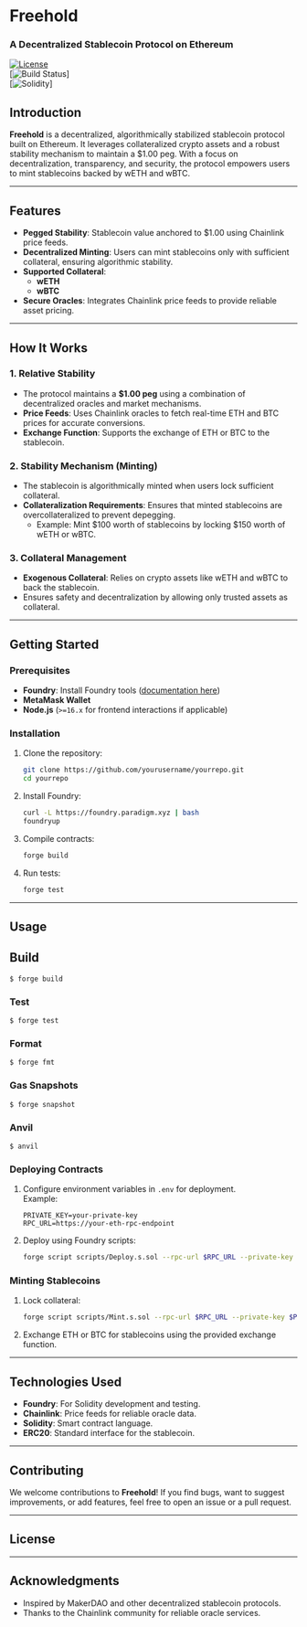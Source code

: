 # **Freehold**  
### A Decentralized Stablecoin Protocol on Ethereum  

[![License](https://img.shields.io/badge/license-MIT-blue.svg)](LICENSE)  
[![Build Status](https://img.shields.io/github/actions/workflow/status/yourusername/yourrepo/ci.yml?branch=main)]  
[![Solidity](https://img.shields.io/badge/solidity-^0.8.0-lightgrey)]  

## **Introduction**  
**Freehold** is a decentralized, algorithmically stabilized stablecoin protocol built on Ethereum. It leverages collateralized crypto assets and a robust stability mechanism to maintain a $1.00 peg. With a focus on decentralization, transparency, and security, the protocol empowers users to mint stablecoins backed by wETH and wBTC.  

---

## **Features**  
- **Pegged Stability**: Stablecoin value anchored to $1.00 using Chainlink price feeds.  
- **Decentralized Minting**: Users can mint stablecoins only with sufficient collateral, ensuring algorithmic stability.  
- **Supported Collateral**:  
  - **wETH**  
  - **wBTC**  
- **Secure Oracles**: Integrates Chainlink price feeds to provide reliable asset pricing.  

---

## **How It Works**  

### 1. **Relative Stability**  
- The protocol maintains a **$1.00 peg** using a combination of decentralized oracles and market mechanisms.  
- **Price Feeds**: Uses Chainlink oracles to fetch real-time ETH and BTC prices for accurate conversions.  
- **Exchange Function**: Supports the exchange of ETH or BTC to the stablecoin.  

### 2. **Stability Mechanism (Minting)**  
- The stablecoin is algorithmically minted when users lock sufficient collateral.  
- **Collateralization Requirements**: Ensures that minted stablecoins are overcollateralized to prevent depegging.  
  - Example: Mint $100 worth of stablecoins by locking $150 worth of wETH or wBTC.  

### 3. **Collateral Management**  
- **Exogenous Collateral**: Relies on crypto assets like wETH and wBTC to back the stablecoin.  
- Ensures safety and decentralization by allowing only trusted assets as collateral.  

---

## **Getting Started**  

### Prerequisites  
- **Foundry**: Install Foundry tools ([documentation here](https://book.getfoundry.sh/))  
- **MetaMask Wallet**  
- **Node.js** (`>=16.x` for frontend interactions if applicable)  

### Installation  
1. Clone the repository:  
   ```bash  
   git clone https://github.com/yourusername/yourrepo.git  
   cd yourrepo  
   ```  

2. Install Foundry:  
   ```bash  
   curl -L https://foundry.paradigm.xyz | bash  
   foundryup  
   ```  

3. Compile contracts:  
   ```bash  
   forge build  
   ```  

4. Run tests:  
   ```bash  
   forge test  
   ```  

---

## **Usage**  

## Build

```shell
$ forge build
```

### Test

```shell
$ forge test
```

### Format

```shell
$ forge fmt
```

### Gas Snapshots

```shell
$ forge snapshot
```

### Anvil

```shell
$ anvil
```


### Deploying Contracts  
1. Configure environment variables in `.env` for deployment.  
   Example:  
   ```env  
   PRIVATE_KEY=your-private-key  
   RPC_URL=https://your-eth-rpc-endpoint  
   ```  

2. Deploy using Foundry scripts:  
   ```bash  
   forge script scripts/Deploy.s.sol --rpc-url $RPC_URL --private-key $PRIVATE_KEY --broadcast  
   ```  

### Minting Stablecoins  
1. Lock collateral:  
   ```bash  
   forge script scripts/Mint.s.sol --rpc-url $RPC_URL --private-key $PRIVATE_KEY --broadcast  
   ```  

2. Exchange ETH or BTC for stablecoins using the provided exchange function.  

---

## **Technologies Used**  
- **Foundry**: For Solidity development and testing.  
- **Chainlink**: Price feeds for reliable oracle data.  
- **Solidity**: Smart contract language.  
- **ERC20**: Standard interface for the stablecoin.  

---

## **Contributing**  
We welcome contributions to **Freehold**! If you find bugs, want to suggest improvements, or add features, feel free to open an issue or a pull request.  

---

## **License**  


---

## **Acknowledgments**  
- Inspired by MakerDAO and other decentralized stablecoin protocols.  
- Thanks to the Chainlink community for reliable oracle services.  
